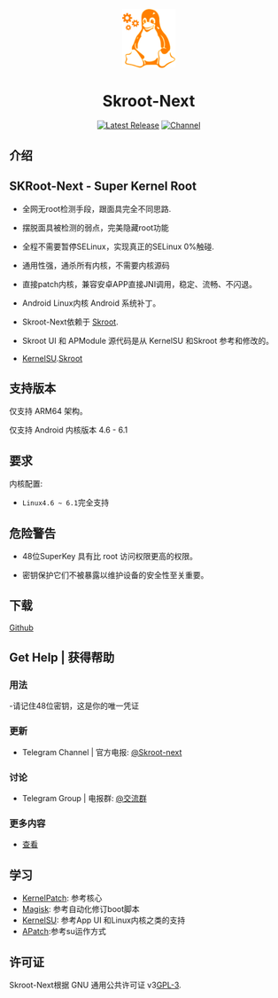 <div align="center">
<img src="https://github.com/zh-sc/Skroot-Next/blob/main/docr/ipc_home/icr_skroot.png" style="width: 96px;" alt="logo">
<h1 align="center">Skroot-Next</h1>

[![Latest Release](https://img.shields.io/github/v/release/zh-sc/Skroot-Next?label=Release&logo=github)](https://github.com/zh-sc/Skroot-Next/releases/latest)
[![Channel](https://img.shields.io/badge/Follow-Telegram-blue.svg?logo=telegram)](https://t.me/Skroot_Next)

</div>

## 介绍
## SKRoot-Next - Super Kernel Root
- 全网无root检测手段，跟面具完全不同思路.

- 摆脱面具被检测的弱点，完美隐藏root功能
- 全程不需要暂停SELinux，实现真正的SELinux  0%触碰.
- 通用性强，通杀所有内核，不需要内核源码
- 直接patch内核，兼容安卓APP直接JNI调用，稳定、流畅、不闪退。
- Android Linux内核 Android 系统补丁。
- Skroot-Next依赖于 [Skroot](https://github.com/bmax121/KernelPatch/).
- Skroot UI 和 APModule 源代码是从 KernelSU 和Skroot 参考和修改的。
-  [KernelSU](https://github.com/tiann/KernelSU).[Skroot](https://github.com/abcz316/SKRoot-linuxKernelRoot)

## 支持版本
仅支持 ARM64 架构。

仅支持 Android 内核版本 4.6 - 6.1
## 要求

内核配置:

- `Linux4.6 ~ 6.1`完全支持

## 危险警告

- 48位SuperKey 具有比 root 访问权限更高的权限。

- 密钥保护它们不被暴露以维护设备的安全性至关重要。

## 下载
[Github](https://github.com/zh-sc/Skroot-Next) 

## Get Help | 获得帮助

### 用法
-请记住48位密钥，这是你的唯一凭证

### 更新

- Telegram Channel | 官方电报: [@Skroot-next](https://t.me/Skroot_Next)

### 讨论

- Telegram Group | 电报群: [@交流群](https://t.me/skroot_Next_chat)

### 更多内容

- [查看](docs/)

## 学习

- [KernelPatch](https://github.com/abcz316/SKRoot-linuxKernelRoot): 参考核心
- [Magisk](https://github.com/topjohnwu/Magisk): 参考自动化修订boot脚本
- [KernelSU](https://github.com/tiann/KernelSU): 参考App UI 和Linux内核之类的支持
- [APatch](https://github.com/bmax121/APatch):参考su运作方式
## 许可证

Skroot-Next根据 GNU 通用公共许可证 v3[GPL-3](http://www.gnu.org/copyleft/gpl.html).
